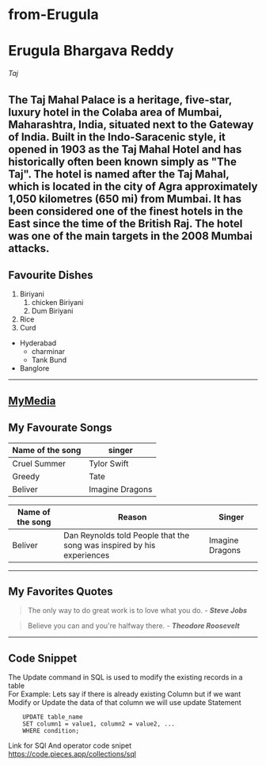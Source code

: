 # from-Erugula
# Erugula Bhargava Reddy
###### Taj

The Taj Mahal Palace is a heritage, five-star, luxury hotel in the Colaba area of Mumbai, Maharashtra, India, situated next to the Gateway of India. Built in the Indo-Saracenic style, it opened in 1903 as the Taj Mahal Hotel and has historically often been known simply as "The Taj". **The hotel is named after the Taj Mahal, which is located in the city of Agra approximately 1,050 kilometres (650 mi) from Mumbai.** It has been considered one of the finest hotels in the East since the time of the British Raj. The hotel was one of the main targets in the 2008 Mumbai attacks.
---

Favourite Dishes
---
1. Biriyani
    1. chicken Biriyani
    2. Dum Biriyani
2. Rice
5. Curd

* Hyderabad
    * charminar
    * Tank Bund
* Banglore

-------

[MyMedia](https://github.com/12bhargava/from-Erugula/blob/main/MyMedia.md)
----
My Favourate Songs
---
|Name of the song  |singer         |
|------------------|---------------|
|Cruel Summer      |Tylor Swift    |
|Greedy            |Tate           |
|Beliver           |Imagine Dragons|

|Name of the song  |Reason                                                                |Singer         |
|------------------|----------------------------------------------------------------------|---------------|
|Beliver           |Dan Reynolds told People that the song was inspired by his experiences|Imagine Dragons|

-----
My Favorites Quotes
----

> The only way to do great work is to love what you do. - ***Steve Jobs***

> Believe you can and you're halfway there. - ***Theodore Roosevelt***

------
Code Snippet
------
The Update command in SQL is used to modify the existing records in a table<br>
For Example:
Lets say if there is already existing Column but if we want Modify or Update the data of that column we will use 
update Statement

```
    UPDATE table_name
    SET column1 = value1, column2 = value2, ...
    WHERE condition;
```
Link for SQl And operator code snipet <https://code.pieces.app/collections/sql>




